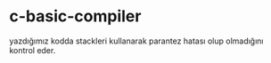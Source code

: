 # c-basic-compiler
yazdığımız kodda stackleri kullanarak parantez hatası olup olmadığını kontrol eder.
